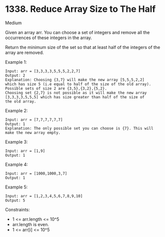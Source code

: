 # 1338. Reduce Array Size to The Half
Medium

Given an array arr.  You can choose a set of integers and remove all 
the occurrences of these integers in the array.

Return the minimum size of the set so that at least half of the 
integers of the array are removed.

 

Example 1:
```
Input: arr = [3,3,3,3,5,5,5,2,2,7]
Output: 2
Explanation: Choosing {3,7} will make the new array [5,5,5,2,2] 
which has size 5 (i.e equal to half of the size of the old array).
Possible sets of size 2 are {3,5},{3,2},{5,2}.
Choosing set {2,7} is not possible as it will make the new array 
[3,3,3,3,5,5,5] which has size greater than half of the size of 
the old array.
```
Example 2:
```
Input: arr = [7,7,7,7,7,7]
Output: 1
Explanation: The only possible set you can choose is {7}. This will 
make the new array empty.
```
Example 3:
```
Input: arr = [1,9]
Output: 1
```
Example 4:
```
Input: arr = [1000,1000,3,7]
Output: 1
```
Example 5:
```
Input: arr = [1,2,3,4,5,6,7,8,9,10]
Output: 5
```
 

Constraints:
* 1 <= arr.length <= 10^5
* arr.length is even.
* 1 <= arr[i] <= 10^5
